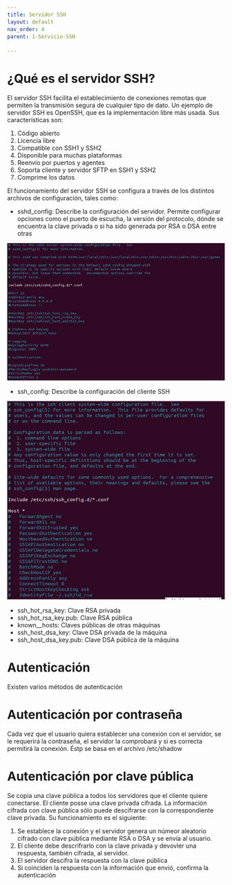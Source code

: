 ```yaml
---
title: Servidor SSH
layout: default
nav_order: 4
parent: 1-Servicio-SSH

---
```

# ¿Qué es el servidor SSH?
El servidor SSH facilita el establecimiento de conexiones remotas que permiten la transmisión segura de cualquier tipo de dato. Un ejemplo de servidor SSH es OpenSSH, que es la implementación libre más usada. Sus características son:
1. Código abierto
2. Licencia libre
3. Compatible con SSH1 y SSH2
4. Disponible para muchas plataformas
5. Reenvío por puertos y agentes
6. Soporta cliente y servidor SFTP en SSH1 y SSH2
7. Comprime los datos

El funcionamiento del servidor SSH se configura a través de los distintos archivos de configuración, tales como:
* sshd_config: Describe la configuración del servidor. Permite configurar opciones como el puerto de escucha, la versión del protocolo, dónde se encuentra la clave privada o si ha sido generada por RSA o DSA entre otras

![Líneas del archivo sshd_config](./imagenes/sshd_config.jpg)

* ssh_config: Describe la configuración del cliente SSH

![Líneas del archivo ssh_config](./imagenes/ssh_config.png)

* ssh_hot_rsa_key: Clave RSA privada
* ssh_hot_rsa_key.pub: Clave RSA pública
* known__hosts: Claves públicas de otras máquinas
* ssh_host_dsa_key: Clave DSA privada de la máquina
* ssh_host_dsa_key.pub: Clave DSA pública de la máquina

# Autenticación
Existen varios métodos de autenticación

# Autenticación por contraseña
Cada vez que el usuario quiera establecer una conexión con el servidor, se le requerirá la contraseña, el servidor la comprobará y si es correcta permitirá la conexión.  Éstp se basa en el archivo /etc/shadow

# Autenticación por clave pública
Se copia una clave pública a todos los servidores que el cliente quiere conectarse. El cliente posse una clave privada cifrada.
La información cifrada con clave pública sólo puede descifrarse con la correspondiente clave privada. Su funcionamiento es el siguiente:
1. Se establece la conexión y el servidor genera un númeor aleatorio cifrado con clave pública mediante RSA o DSA y se envía al usuario.
2. El cliente debe descrifrarlo con la clave privada y devovler una respuesta, también cifrada, al servidor.
3. El servidor descifra la respuesta con la clave pública
4. Si coinciden la respuesta con la información que envió, confirma la autenticación